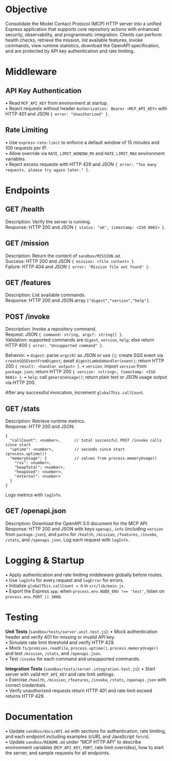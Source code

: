 # Objective
Consolidate the Model Contact Protocol (MCP) HTTP server into a unified Express application that supports core repository actions with enhanced security, observability, and programmatic integration.
Clients can perform health checks, retrieve the mission, list available features, invoke commands, view runtime statistics, download the OpenAPI specification, and are protected by API key authentication and rate limiting.

# Middleware
## API Key Authentication
• Read `MCP_API_KEY` from environment at startup.  
• Reject requests without header `Authorization: Bearer <MCP_API_KEY>` with HTTP 401 and JSON `{ error: "Unauthorized" }`.

## Rate Limiting
• Use `express-rate-limit` to enforce a default window of 15 minutes and 100 requests per IP.  
• Allow override via `RATE_LIMIT_WINDOW_MS` and `RATE_LIMIT_MAX` environment variables.  
• Reject excess requests with HTTP 429 and JSON `{ error: "Too many requests, please try again later." }`.

# Endpoints
## GET /health
Description: Verify the server is running.  
Response: HTTP 200 and JSON `{ status: "ok", timestamp: <ISO 8601> }`.

## GET /mission
Description: Return the content of `sandbox/MISSION.md`.  
Success: HTTP 200 and JSON `{ mission: <file content> }`.  
Failure: HTTP 404 and JSON `{ error: "Mission file not found" }`.

## GET /features
Description: List available commands.  
Response: HTTP 200 and JSON array `["digest","version","help"]`.

## POST /invoke
Description: Invoke a repository command.  
Request: JSON `{ command: string, args?: string[] }`.  
Validation: supported commands are `digest`, `version`, `help`; else return HTTP 400 `{ error: "Unsupported command" }`.

Behavior:
• `digest`: parse `args[0]` as JSON or use `{}`; create SQS event via `createSQSEventFromDigest`; await `digestLambdaHandler(event)`; return HTTP 200 `{ result: <handler output> }`.
• `version`: import `version` from `package.json`; return HTTP 200 `{ version: <string>, timestamp: <ISO 8601> }`.
• `help`: call `generateUsage()`; return plain text or JSON usage output via HTTP 200.

After any successful invocation, increment `globalThis.callCount`.

## GET /stats
Description: Retrieve runtime metrics.  
Response: HTTP 200 and JSON:
```
{
  "callCount": <number>,      // total successful POST /invoke calls since start
  "uptime": <number>,         // seconds since start (process.uptime())
  "memoryUsage": {            // values from process.memoryUsage()
    "rss": <number>,
    "heapTotal": <number>,
    "heapUsed": <number>,
    "external": <number>
  }
}
```
Logs metrics with `logInfo`.

## GET /openapi.json
Description: Download the OpenAPI 3.0 document for the MCP API.  
Response: HTTP 200 and JSON with keys `openapi`, `info` (including `version` from `package.json`), and `paths` for `/health`, `/mission`, `/features`, `/invoke`, `/stats`, and `/openapi.json`.
Log each request with `logInfo`.

# Logging & Startup
• Apply authentication and rate limiting middleware globally before routes.  
• Use `logInfo` for every request and `logError` for errors.  
• Initialize `globalThis.callCount = 0` in `src/lib/main.js`.  
• Export the Express `app`; when `process.env.NODE_ENV !== 'test'`, listen on `process.env.PORT || 3000`.

# Testing
**Unit Tests** (`sandbox/tests/server.unit.test.js`):
• Mock authentication header and verify 401 for missing or invalid API key.  
• Simulate rate limit threshold and verify HTTP 429.  
• Mock `fs/promises.readFile`, `process.uptime()`, `process.memoryUsage()` and test `/mission`, `/stats`, and `/openapi.json`.  
• Test `/invoke` for each command and unsupported commands.  

**Integration Tests** (`sandbox/tests/server.integration.test.js`):
• Start server with valid `MCP_API_KEY` and rate limit settings.  
• Exercise `/health`, `/mission`, `/features`, `/invoke`, `/stats`, `/openapi.json` with correct credentials.  
• Verify unauthorized requests return HTTP 401 and rate limit exceed returns HTTP 429.

# Documentation
• Update `sandbox/docs/API.md` with sections for authentication, rate limiting, and each endpoint including examples (cURL and JavaScript `fetch`).  
• Update `sandbox/README.md` under "MCP HTTP API" to describe environment variables (`MCP_API_KEY`, `PORT`, rate limit overrides), how to start the server, and sample requests for all endpoints.